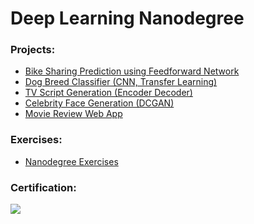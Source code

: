 # Deep Learning Nanodegree

### Projects:
- [Bike Sharing Prediction using Feedforward Network](https://github.com/Andrewzh112/Udacity-Deep-Learning-Nanodegree/tree/master/project-bikesharing)</br>
- [Dog Breed Classifier (CNN, Transfer Learning)](https://github.com/Andrewzh112/Udacity-Deep-Learning-Nanodegree/tree/master/project-dog-classification)
- [TV Script Generation (Encoder Decoder)](https://github.com/Andrewzh112/Udacity-Deep-Learning-Nanodegree/tree/master/Project%203.%20tv%20script%20generation)
- [Celebrity Face Generation (DCGAN)](https://github.com/Andrewzh112/Udacity-Deep-Learning-Nanodegree/tree/master/Project%204.%20face%20generation)
- [Movie Review Web App](https://github.com/Andrewzh112/Udacity-Deep-Learning-Nanodegree/tree/master/project-sentiment-analysis-web-app)

### Exercises:
- [Nanodegree Exercises](https://github.com/Andrewzh112/Udacity-Deep-Learning-Nanodegree/tree/master/exercises)

### Certification:
![](https://s3-us-west-2.amazonaws.com/udacity-printer/production/certificates/9499aa70-ccdf-427c-a835-e20ceaa8cb27.svg)